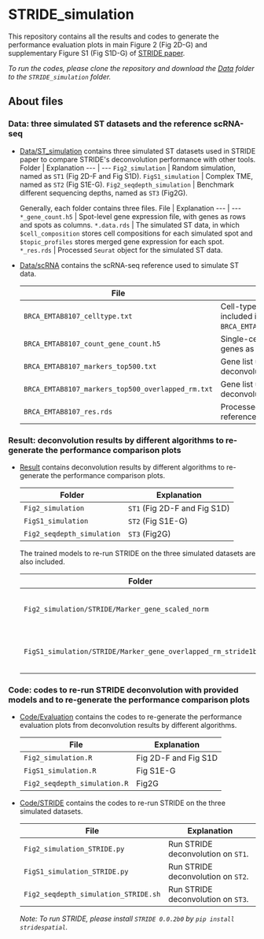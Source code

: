 # STRIDE_simulation
This repository contains all the results and codes to generate the performance evaluation plots in main Figure 2 (Fig 2D-G) and supplementary Figure S1 (Fig S1D-G) of [STRIDE paper](https://academic.oup.com/nar/article/50/7/e42/6543547).

*To run the codes, please clone the repository and download the [Data](https://drive.google.com/drive/folders/1rQ4IsmHRmLflsmEKHjEvq5rq8t4PQwBZ?usp=share_link) folder to the `STRIDE_simulation` folder.*

## About files

### Data: three simulated ST datasets and the reference scRNA-seq
* [Data/ST_simulation](Data/ST_simulation) contains three simulated ST datasets used in STRIDE paper to compare STRIDE's deconvolution performance with other tools.
  Folder | Explanation
  --- | --- 
  `Fig2_simulation` | Random simulation, named as `ST1` (Fig 2D-F and Fig S1D).
  `FigS1_simulation` | Complex TME, named as `ST2` (Fig S1E-G).
  `Fig2_seqdepth_simulation` | Benchmark different sequencing depths, named as `ST3` (Fig2G).

  Generally, each folder contains three files.
  File | Explanation
  --- | --- 
  `*_gene_count.h5` | Spot-level gene expression file, with genes as rows and spots as columns.
  `*.data.rds` | The simulated ST data, in which `$cell_composition` stores cell compositions for each simulated spot and `$topic_profiles` stores merged gene expression for each spot.
  `*_res.rds` | Processed `Seurat` object for the simulated ST data.

* [Data/scRNA](Data/scRNA) contains the scRNA-seq reference used to simulate ST data.

  File | Explanation
  --- | --- 
  `BRCA_EMTAB8107_celltype.txt` | Cell-type annotation file all the cells included in `BRCA_EMTAB8107_count_gene_count.h5`.
  `BRCA_EMTAB8107_count_gene_count.h5` | Single-cell gene expression file, with genes as rows and cells as columns.
  `BRCA_EMTAB8107_markers_top500.txt` | Gene list used to run STRIDE deconvolution on `ST1`.
  `BRCA_EMTAB8107_markers_top500_overlapped_rm.txt` | Gene list used to run STRIDE deconvolution on `ST2` and `ST3`.
  `BRCA_EMTAB8107_res.rds` | Processed `Seurat` object for the reference scRNA-seq data.


### Result: deconvolution results by different algorithms to re-generate the performance comparison plots
* [Result](Result) contains deconvolution results by different algorithms to re-generate the performance comparison plots.
  
  Folder | Explanation
  --- | --- 
  `Fig2_simulation` | `ST1` (Fig 2D-F and Fig S1D)
  `FigS1_simulation` | `ST2` (Fig S1E-G)
  `Fig2_seqdepth_simulation` | `ST3` (Fig2G)

  The trained models to re-run STRIDE on the three simulated datasets are also included.

  Folder | Explanation
  --- | --- 
  `Fig2_simulation/STRIDE/Marker_gene_scaled_norm` | Trained STRIDE model for `ST1`.
  `FigS1_simulation/STRIDE/Marker_gene_overlapped_rm_stride1b` | Trained STRIDE model for `ST2` and `ST3`.

### Code: codes to re-run STRIDE deconvolution with provided models and to re-generate the performance comparison plots
* [Code/Evaluation](Code/Evaluation) contains the codes to re-generate the performance evaluation plots from deconvolution results by different algorithms.
  
  File | Explanation
  --- | --- 
  `Fig2_simulation.R` | Fig 2D-F and Fig S1D
  `FigS1_simulation.R` | Fig S1E-G
  `Fig2_seqdepth_simulation.R` | Fig2G

* [Code/STRIDE](Code/STRIDE) contains the codes to re-run STRIDE on the three simulated datasets.

  File | Explanation
  --- | --- 
  `Fig2_simulation_STRIDE.py` | Run STRIDE deconvolution on `ST1`.
  `FigS1_simulation_STRIDE.py` | Run STRIDE deconvolution on `ST2`.
  `Fig2_seqdepth_simulation_STRIDE.sh` | Run STRIDE deconvolution on `ST3`.

  *Note: To run STRIDE, please install `STRIDE 0.0.2b0` by `pip install stridespatial`.*

